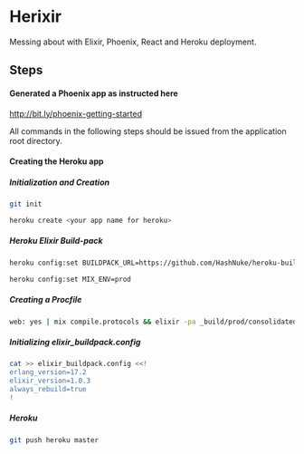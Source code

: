 # Herixir

Messing about with Elixir, Phoenix, React and Heroku deployment.

## Steps

#### Generated a Phoenix app as instructed here
http://bit.ly/phoenix-getting-started

All commands in the following steps should be issued from the application root directory.

#### Creating the Heroku app
##### Initialization and Creation
```bash
git init
```

```bash
heroku create <your app name for heroku>
```

##### Heroku Elixir Build-pack
```bash
heroku config:set BUILDPACK_URL=https://github.com/HashNuke/heroku-buildpack-elixir.git -a <your customized app name>
```
```bash
heroku config:set MIX_ENV=prod
```

##### Creating a Procfile
```bash
web: yes | mix compile.protocols && elixir -pa _build/prod/consolidated -S mix phoenix.server
```

##### Initializing elixir_buildpack.config

```bash
cat >> elixir_buildpack.config <<!
erlang_version=17.2
elixir_version=1.0.3
always_rebuild=true
!
```

##### Heroku
```bash
git push heroku master
```
